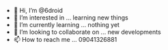 - 👋 Hi, I’m @6droid
- 👀 I’m interested in ... learning new things
- 🌱 I’m currently learning ... nothing yet
- 💞️ I’m looking to collaborate on ... new developments
- 📫 How to reach me ... 09041326881

<!---
6droid/6droid is a ✨ special ✨ repository because its `README.md` (this file) appears on your GitHub profile.
You can click the Preview link to take a look at your changes.
--->
